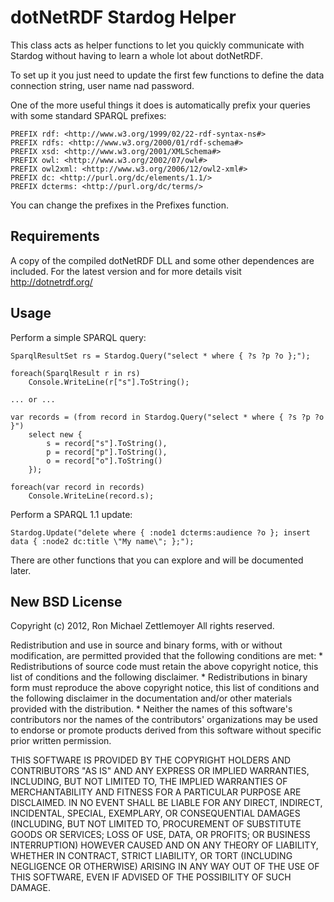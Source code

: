 ﻿
dotNetRDF Stardog Helper
=============================================================
This class acts as helper functions to let you quickly communicate with Stardog without having
to learn a whole lot about dotNetRDF.

To set up it you just need to update the first few functions to define
the data connection string, user name nad password.

One of the more useful things it does is automatically prefix your queries with some standard
SPARQL prefixes:

	PREFIX rdf: <http://www.w3.org/1999/02/22-rdf-syntax-ns#>
	PREFIX rdfs: <http://www.w3.org/2000/01/rdf-schema#>
	PREFIX xsd: <http://www.w3.org/2001/XMLSchema#>
	PREFIX owl: <http://www.w3.org/2002/07/owl#>
	PREFIX owl2xml: <http://www.w3.org/2006/12/owl2-xml#>
	PREFIX dc: <http://purl.org/dc/elements/1.1/>
	PREFIX dcterms: <http://purl.org/dc/terms/>

You can change the prefixes in the Prefixes function.



Requirements
-------------------------------------------------------------
A copy of the compiled dotNetRDF DLL and some other dependences are included.  For the latest
version and for more details visit http://dotnetrdf.org/



Usage
-------------------------------------------------------------

Perform a simple SPARQL query:

	SparqlResultSet rs = Stardog.Query("select * where { ?s ?p ?o };");

	foreach(SparqlResult r in rs)
		Console.WriteLine(r["s"].ToString();

    ... or ...

	var records = (from record in Stardog.Query("select * where { ?s ?p ?o }")
		select new {
			s = record["s"].ToString(),
			p = record["p"].ToString(),
			o = record["o"].ToString()
		});

	foreach(var record in records)
		Console.WriteLine(record.s);

Perform a SPARQL 1.1 update:
	
	Stardog.Update("delete where { :node1 dcterms:audience ?o }; insert data { :node2 dc:title \"My name\"; };");

There are other functions that you can explore and will be documented later.



New BSD License
-------------------------------------------------------------
Copyright (c) 2012, Ron Michael Zettlemoyer
All rights reserved.

Redistribution and use in source and binary forms, with or without
modification, are permitted provided that the following conditions are met:
    * Redistributions of source code must retain the above copyright
      notice, this list of conditions and the following disclaimer.
    * Redistributions in binary form must reproduce the above copyright
      notice, this list of conditions and the following disclaimer in the
      documentation and/or other materials provided with the distribution.
    * Neither the names of this software's contributors nor the names of the
	  contributors' organizations may be used to endorse or promote products
      derived from this software without specific prior written permission.

THIS SOFTWARE IS PROVIDED BY THE COPYRIGHT HOLDERS AND CONTRIBUTORS "AS IS" AND
ANY EXPRESS OR IMPLIED WARRANTIES, INCLUDING, BUT NOT LIMITED TO, THE IMPLIED
WARRANTIES OF MERCHANTABILITY AND FITNESS FOR A PARTICULAR PURPOSE ARE
DISCLAIMED. IN NO EVENT SHALL <COPYRIGHT HOLDER> BE LIABLE FOR ANY
DIRECT, INDIRECT, INCIDENTAL, SPECIAL, EXEMPLARY, OR CONSEQUENTIAL DAMAGES
(INCLUDING, BUT NOT LIMITED TO, PROCUREMENT OF SUBSTITUTE GOODS OR SERVICES;
LOSS OF USE, DATA, OR PROFITS; OR BUSINESS INTERRUPTION) HOWEVER CAUSED AND
ON ANY THEORY OF LIABILITY, WHETHER IN CONTRACT, STRICT LIABILITY, OR TORT
(INCLUDING NEGLIGENCE OR OTHERWISE) ARISING IN ANY WAY OUT OF THE USE OF THIS
SOFTWARE, EVEN IF ADVISED OF THE POSSIBILITY OF SUCH DAMAGE.
